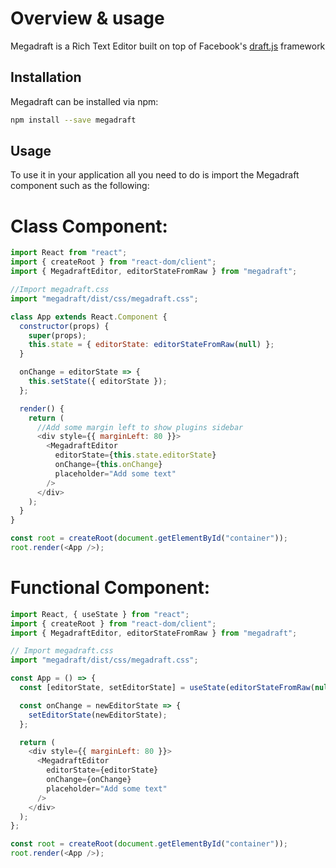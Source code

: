 # Overview & usage

Megadraft is a Rich Text Editor built on top of Facebook's
[draft.js](https://facebook.github.io/draft-js/) framework

## Installation

Megadraft can be installed via npm:

```sh
npm install --save megadraft
```

## Usage

To use it in your application all you need to do is import the Megadraft
component such as the following:

# Class Component:

```js
import React from "react";
import { createRoot } from "react-dom/client";
import { MegadraftEditor, editorStateFromRaw } from "megadraft";

//Import megadraft.css
import "megadraft/dist/css/megadraft.css";

class App extends React.Component {
  constructor(props) {
    super(props);
    this.state = { editorState: editorStateFromRaw(null) };
  }

  onChange = editorState => {
    this.setState({ editorState });
  };

  render() {
    return (
      //Add some margin left to show plugins sidebar
      <div style={{ marginLeft: 80 }}>
        <MegadraftEditor
          editorState={this.state.editorState}
          onChange={this.onChange}
          placeholder="Add some text"
        />
      </div>
    );
  }
}

const root = createRoot(document.getElementById("container"));
root.render(<App />);
```

# Functional Component:

```js
import React, { useState } from "react";
import { createRoot } from "react-dom/client";
import { MegadraftEditor, editorStateFromRaw } from "megadraft";

// Import megadraft.css
import "megadraft/dist/css/megadraft.css";

const App = () => {
  const [editorState, setEditorState] = useState(editorStateFromRaw(null));

  const onChange = newEditorState => {
    setEditorState(newEditorState);
  };

  return (
    <div style={{ marginLeft: 80 }}>
      <MegadraftEditor
        editorState={editorState}
        onChange={onChange}
        placeholder="Add some text"
      />
    </div>
  );
};

const root = createRoot(document.getElementById("container"));
root.render(<App />);
```
